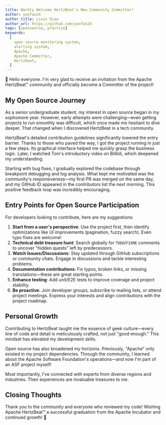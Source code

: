 ```yaml
---
title: Warmly Welcome HertzBeat's New Community Committer!
author: yunfan24
author_title: Lixin Diao
author_url: https://github.com/yunfan24
tags: [opensource, practice]
keywords:
  [
    open source monitoring system,
    alerting system,
    Apache,
    Apache Committer,
    Hertzbeat,
  ]
---
```

🎉 Hello everyone. I'm very glad to receive an invitation from the Apache HertzBeat™ community and officially become a Committer of the project!

## My Open Source Journey

As a senior undergraduate student, my interest in open source began in my sophomore year. However, early attempts were challenging—even getting projects to run smoothly was difficult, which once made me hesitant to dive deeper. That changed when I discovered HertzBeat in a tech community.

HertzBeat's detailed contribution guidelines significantly lowered the entry barrier. Thanks to those who paved the way, I got the project running in just a few steps. Its graphical interface helped me quickly grasp the business logic. Later, I watched Tom's introductory video on Bilibili, which deepened my understanding.

Starting with bug fixes, I gradually explored the codebase through breakpoint debugging and log analysis. What kept me motivated was the community's responsiveness—my first PR was merged on the same day, and my GitHub ID appeared in the contributors list the next morning. This positive feedback loop was incredibly encouraging.

## Entry Points for Open Source Participation

For developers looking to contribute, here are my suggestions:

1. **Start from a user's perspective**: Use the project first, then identify optimizations like UI improvements (pagination, fuzzy search). Even typo fixes are welcome!
2. **Technical debt treasure hunt**: Search globally for `TODO`/`FIXME` comments to uncover "hidden quests" left by predecessors.
3. **Watch Issues/Discussions**: Stay updated through GitHub subscriptions or community chats. Engage in discussions and tackle interesting problems.
4. **Documentation contributions**: Fix typos, broken links, or missing translations—these are great starting points.
5. **Enhance testing**: Add unit/E2E tests to improve coverage and project stability.
6. **Be proactive**: Join developer groups, subscribe to mailing lists, or attend project meetings. Express your interests and align contributions with the project roadmap.

## Personal Growth

Contributing to HertzBeat taught me the essence of geek culture—every line of code and detail is meticulously crafted, not just "good enough." This mindset has elevated my development skills.

Open source has also broadened my horizons. Previously, "Apache" only existed in my project dependencies. Through the community, I learned about the Apache Software Foundation's operations—and now I'm part of an ASF project myself!

Most importantly, I've connected with experts from diverse regions and industries. Their experiences are invaluable treasures to me.

## Closing Thoughts

Thank you to the community and everyone who reviewed my code! Wishing Apache HertzBeat™ a successful graduation from the Apache Incubator and continued growth! 🚀  
